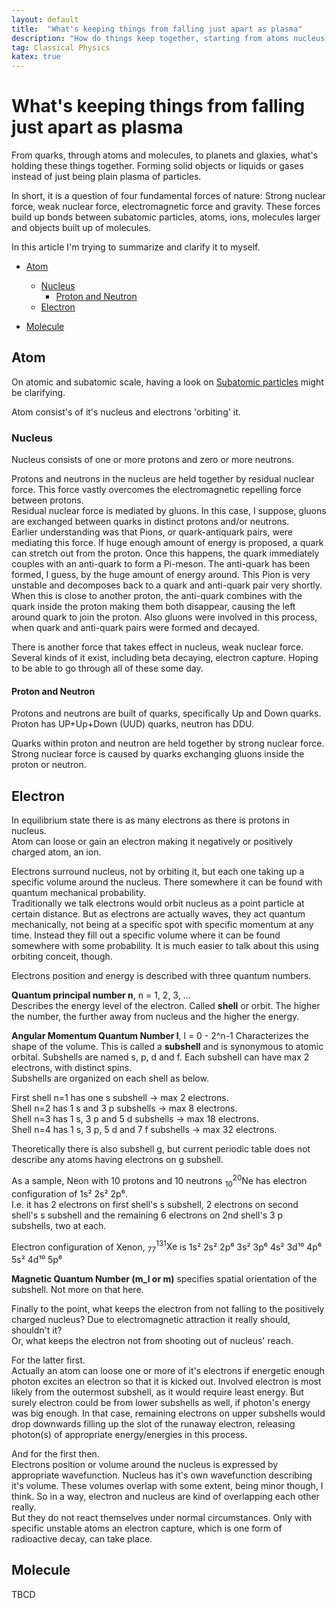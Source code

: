 ```yaml
---
layout: default
title:  "What's keeping things from falling just apart as plasma"
description: "How do things keep together, starting from atoms nucleus to universe"
tag: Classical Physics
katex: true
---
```


# What's keeping things from falling just apart as plasma

From quarks, through atoms and molecules, to planets and glaxies, what's holding these things together. Forming solid objects or liquids or gases instead of just being plain plasma of particles.

In short, it is a question of four fundamental forces of nature: Strong nuclear force, weak nuclear force, electromagnetic force and gravity. These forces build up bonds between subatomic particles, atoms, ions, molecules larger and objects built up of molecules.

In this article I'm trying to summarize and clarify it to myself.


- [Atom](#atom)
	- [Nucleus](#nucleus)
		- [Proton and Neutron](#proton-and-neutron)
	- [Electron](#electron)
	
- [Molecule](#molecule)

## Atom
On atomic and subatomic scale, having a look on [Subatomic particles](../../../2022/09/29/subatomic-particles) might be clarifying.  

Atom consist's of it's nucleus and electrons 'orbiting' it.

### Nucleus
Nucleus consists of one or more protons and zero or more neutrons.

Protons and neutrons in the nucleus are held together by residual nuclear force. This force vastly overcomes the electromagnetic repelling force between protons.  
Residual nuclear force is mediated by gluons. In this case, I suppose, gluons are exchanged between quarks in distinct protons and/or neutrons.  
Earlier understanding was that Pions, or quark-antiquark pairs, were mediating this force. If huge enough amount of energy is proposed, a quark can stretch out from the proton. Once this happens, the quark immediately couples with an anti-quark to form a Pi-meson. The anti-quark has been formed, I guess, by the huge amount of energy around. This Pion is very unstable and decomposes back to a quark and anti-quark pair very shortly. When this is close to another proton, the anti-quark combines with the quark inside the proton making them both disappear, causing the left around quark to join the proton. Also gluons were involved in this process, when quark and anti-quark pairs were formed and decayed.

There is another force that takes effect in nucleus, weak nuclear force. Several kinds of it exist, including beta decaying, electron capture. Hoping to be able to go through all of these some day.

#### Proton and Neutron
Protons and neutrons are built of quarks, specifically Up and Down quarks.  
Proton has UP+Up+Down (UUD) quarks, neutron has DDU.  

Quarks within proton and neutron are held together by strong nuclear force.  
Strong nuclear force is caused by quarks exchanging gluons inside the proton or neutron.



## Electron
In equilibrium state there is as many electrons as there is protons in nucleus.  
Atom can loose or gain an electron making it negatively or positively charged atom, an ion. 

Electrons surround nucleus, not by orbiting it, but each one taking up a specific volume around the nucleus. There somewhere it can be found with quantum mechanical probability.  
Traditionally we talk electrons would orbit nucleus as a point particle at certain distance. But as electrons are actually waves, they act quantum mechanically, not being at a specific spot with specific momentum at any time. Instead they fill out a specific volume where it can be found somewhere with some probability. It is much easier to talk about this using orbiting conceit, though.  

Electrons position and energy is described with three quantum numbers.  

**Quantum principal number n**, n = 1, 2, 3, ...  
Describes the energy level of the electron. Called **shell** or orbit. The higher the number, the further away from nucleus and the higher the energy.  

**Angular Momentum Quantum Number l**, l = 0 - 2^n-1
Characterizes the shape of the volume. This is called a **subshell** and is synonymous to atomic orbital.  Subshells are named s, p, d and f. Each subshell can have max 2 electrons, with distinct spins.  
Subshells are organized on each shell as below.  

First shell n=1 has one s subshell -> max 2 electrons.  
Shell n=2 has 1 s and 3 p subshells -> max 8 electrons.  
Shell n=3 has 1 s, 3 p and 5 d subshells -> max 18 electrons.  
Shell n=4 has 1 s, 3 p, 5 d and 7 f subshells -> max 32 electrons.  

Theoretically there is also subshell g, but current periodic table does not describe any atoms having electrons on g subshell.

As a sample, Neon with 10 protons and 10 neutrons $^{20}_{10}\text{Ne}$ has electron configuration of 1s² 2s² 2p⁶.  
I.e. it has 2 electrons on first shell's s subshell, 2 electrons on second shell's s subshell and the remaining 6 electrons on 2nd shell's 3 p subshells, two at each.

Electron configuration of Xenon, $^{131}_{77}\text{Xe}$ is 1s² 2s² 2p⁶ 3s² 3p⁶ 4s² 3d¹⁰ 4p⁶ 5s² 4d¹⁰ 5p⁶


**Magnetic Quantum Number (m_l or m)** specifies spatial orientation of the subshell. Not more on that here.

Finally to the point, what keeps the electron from not falling to the positively charged nucleus? Due to electromagnetic attraction it really should, shouldn't it?  
Or, what keeps the electron not from shooting out of nucleus' reach.

For the latter first.  
Actually an atom can loose one or more of it's electrons if energetic enough photon excites an electron so that it is kicked out. Involved electron is most likely from the outermost subshell, as it would require least energy. But surely electron could be from lower subshells as well, if photon's energy was big enough. In that case, remaining electrons on upper subshells would drop downwards filling up the slot of the runaway electron, releasing photon(s) of appropriate energy/energies in this process.

And for the first then.  
Electrons position or volume around the nucleus is expressed by appropriate wavefunction. Nucleus has it's own wavefunction describing it's volume. These volumes overlap with some extent, being minor though, I think. So in a way, electron and nucleus are kind of overlapping each other really.  
But they do not react themselves under normal circumstances. Only with specific unstable atoms an electron capture, which is one form of radioactive decay, can take place.


## Molecule
TBCD






 

